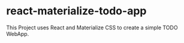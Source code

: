 # react-materialize-todo-app
This Project uses React and Materialize CSS to create a simple TODO WebApp.
